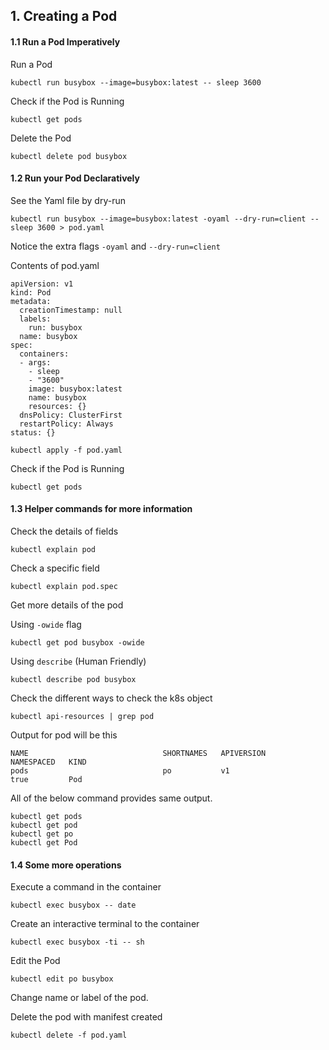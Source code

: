 ## 1. Creating a Pod

#### 1.1 Run a Pod Imperatively

Run a Pod
```
kubectl run busybox --image=busybox:latest -- sleep 3600
```

Check if the Pod is Running 

```
kubectl get pods
```

Delete the Pod

```
kubectl delete pod busybox
```

#### 1.2 Run your Pod Declaratively

See the Yaml file by dry-run

```
kubectl run busybox --image=busybox:latest -oyaml --dry-run=client -- sleep 3600 > pod.yaml
```
Notice the extra flags `-oyaml` and `--dry-run=client`

Contents of pod.yaml
```
apiVersion: v1
kind: Pod
metadata:
  creationTimestamp: null
  labels:
    run: busybox
  name: busybox
spec:
  containers:
  - args:
    - sleep
    - "3600"
    image: busybox:latest
    name: busybox
    resources: {}
  dnsPolicy: ClusterFirst
  restartPolicy: Always
status: {}
```

``` 
kubectl apply -f pod.yaml
```
Check if the Pod is Running 
```
kubectl get pods
```

#### 1.3 Helper commands for more information

Check the details of fields
```
kubectl explain pod
```

Check a specific field
```
kubectl explain pod.spec
```

Get more details of the pod

Using `-owide` flag
```
kubectl get pod busybox -owide
```

Using `describe` (Human Friendly)
```
kubectl describe pod busybox
```

Check the different ways to check the k8s object
```
kubectl api-resources | grep pod
```
Output for pod will be this
```
NAME                              SHORTNAMES   APIVERSION                             NAMESPACED   KIND
pods                              po           v1                                     true         Pod
```
All of the below command provides same output.
```
kubectl get pods
kubectl get pod
kubectl get po
kubectl get Pod
```
#### 1.4 Some more operations

Execute a command in the container
```
kubectl exec busybox -- date
```

Create an interactive terminal to the container
```
kubectl exec busybox -ti -- sh
```

Edit the Pod
```
kubectl edit po busybox
```
Change name or label of the pod.

Delete the pod with manifest created
```
kubectl delete -f pod.yaml
```

